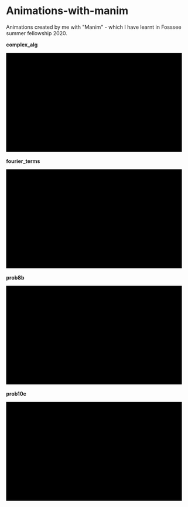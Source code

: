 # Animations-with-manim
Animations created by me with "Manim" - which I have learnt in Fosssee summer fellowship 2020.

**complex_alg**

<img src="/videos/complex_alg/480p15/PlottingGraphs.gif" width="480" />


**fourier_terms**

<img src="/videos/complex_alg/480p15/PlottingGraphs.gif" width="480" />

**prob8b**

<img src="/videos/complex_alg/480p15/PlottingGraphs.gif" width="480" />

**prob10c**

<img src="/videos/complex_alg/480p15/PlottingGraphs.gif" width="480" />

